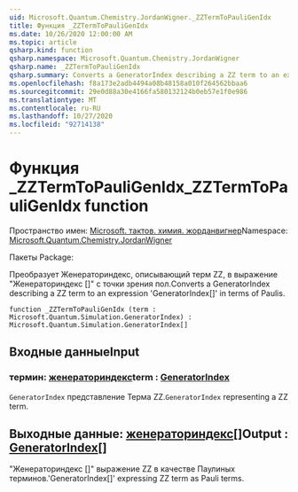 ```yaml
---
uid: Microsoft.Quantum.Chemistry.JordanWigner._ZZTermToPauliGenIdx
title: Функция _ZZTermToPauliGenIdx
ms.date: 10/26/2020 12:00:00 AM
ms.topic: article
qsharp.kind: function
qsharp.namespace: Microsoft.Quantum.Chemistry.JordanWigner
qsharp.name: _ZZTermToPauliGenIdx
qsharp.summary: Converts a GeneratorIndex describing a ZZ term to an expression 'GeneratorIndex[]' in terms of Paulis.
ms.openlocfilehash: f8a173e2adb4494a08b48158a010f264562bbaa6
ms.sourcegitcommit: 29e0d88a30e4166fa580132124b0eb57e1f0e986
ms.translationtype: MT
ms.contentlocale: ru-RU
ms.lasthandoff: 10/27/2020
ms.locfileid: "92714138"
---
```

# <a name="_zztermtopauligenidx-function"></a><span data-ttu-id="a0cef-102">Функция _ZZTermToPauliGenIdx</span><span class="sxs-lookup"><span data-stu-id="a0cef-102">_ZZTermToPauliGenIdx function</span></span>

<span data-ttu-id="a0cef-103">Пространство имен: [Microsoft. тактов. химия. жорданвигнер](xref:Microsoft.Quantum.Chemistry.JordanWigner)</span><span class="sxs-lookup"><span data-stu-id="a0cef-103">Namespace: [Microsoft.Quantum.Chemistry.JordanWigner](xref:Microsoft.Quantum.Chemistry.JordanWigner)</span></span>

<span data-ttu-id="a0cef-104">Пакеты [](https://nuget.org/packages/)</span><span class="sxs-lookup"><span data-stu-id="a0cef-104">Package: [](https://nuget.org/packages/)</span></span>


<span data-ttu-id="a0cef-105">Преобразует Женераториндекс, описывающий терм ZZ, в выражение "Женераториндекс []" с точки зрения пол.</span><span class="sxs-lookup"><span data-stu-id="a0cef-105">Converts a GeneratorIndex describing a ZZ term to an expression 'GeneratorIndex[]' in terms of Paulis.</span></span>

```qsharp
function _ZZTermToPauliGenIdx (term : Microsoft.Quantum.Simulation.GeneratorIndex) : Microsoft.Quantum.Simulation.GeneratorIndex[]
```


## <a name="input"></a><span data-ttu-id="a0cef-106">Входные данные</span><span class="sxs-lookup"><span data-stu-id="a0cef-106">Input</span></span>

### <a name="term--generatorindex"></a><span data-ttu-id="a0cef-107">термин: [женераториндекс](xref:Microsoft.Quantum.Simulation.GeneratorIndex)</span><span class="sxs-lookup"><span data-stu-id="a0cef-107">term : [GeneratorIndex](xref:Microsoft.Quantum.Simulation.GeneratorIndex)</span></span>

<span data-ttu-id="a0cef-108">`GeneratorIndex` представление Терма ZZ.</span><span class="sxs-lookup"><span data-stu-id="a0cef-108">`GeneratorIndex` representing a ZZ term.</span></span>



## <a name="output--generatorindex"></a><span data-ttu-id="a0cef-109">Выходные данные: [женераториндекс](xref:Microsoft.Quantum.Simulation.GeneratorIndex)[]</span><span class="sxs-lookup"><span data-stu-id="a0cef-109">Output : [GeneratorIndex](xref:Microsoft.Quantum.Simulation.GeneratorIndex)[]</span></span>

<span data-ttu-id="a0cef-110">"Женераториндекс []" выражение ZZ в качестве Паулиных терминов.</span><span class="sxs-lookup"><span data-stu-id="a0cef-110">'GeneratorIndex[]' expressing ZZ term as Pauli terms.</span></span>